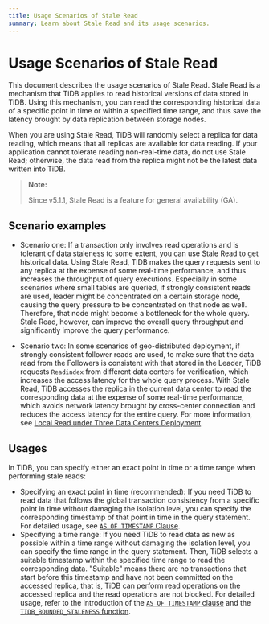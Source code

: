 ```yaml
---
title: Usage Scenarios of Stale Read
summary: Learn about Stale Read and its usage scenarios.
---
```


# Usage Scenarios of Stale Read

This document describes the usage scenarios of Stale Read. Stale Read is a mechanism that TiDB applies to read historical versions of data stored in TiDB. Using this mechanism, you can read the corresponding historical data of a specific point in time or within a specified time range, and thus save the latency brought by data replication between storage nodes.

When you are using Stale Read, TiDB will randomly select a replica for data reading, which means that all replicas are available for data reading. If your application cannot tolerate reading non-real-time data, do not use Stale Read; otherwise, the data read from the replica might not be the latest data written into TiDB.

> **Note:**
>
> Since v5.1.1, Stale Read is a feature for general availability (GA). 

## Scenario examples

+ Scenario one: If a transaction only involves read operations and is tolerant of data staleness to some extent, you can use Stale Read to get historical data. Using Stale Read, TiDB makes the query requests sent to any replica at the expense of some real-time performance, and thus increases the throughput of query executions. Especially in some scenarios where small tables are queried, if strongly consistent reads are used, leader might be concentrated on a certain storage node, causing the query pressure to be concentrated on that node as well. Therefore, that node might become a bottleneck for the whole query. Stale Read, however, can improve the overall query throughput and significantly improve the query performance.

+ Scenario two: In some scenarios of geo-distributed deployment, if strongly consistent follower reads are used, to make sure that the data read from the Followers is consistent with that stored in the Leader, TiDB requests `Readindex` from different data centers for verification, which increases the access latency for the whole query process. With Stale Read, TiDB accesses the replica in the current data center to read the corresponding data at the expense of some real-time performance, which avoids network latency brought by cross-center connection and reduces the access latency for the entire query. For more information, see [Local Read under Three Data Centers Deployment](/best-practices/three-dc-local-read.md).

## Usages

In TiDB, you can specify either an exact point in time or a time range when performing stale reads:

- Specifying an exact point in time (recommended): If you need TiDB to read data that follows the global transaction consistency from a specific point in time without damaging the isolation level, you can specify the corresponding timestamp of that point in time in the query statement. For detailed usage, see [`AS OF TIMESTAMP` Clause](/as-of-timestamp.md#syntax).
- Specifying a time range: If you need TiDB to read data as new as possible within a time range without damaging the isolation level, you can specify the time range in the query statement. Then, TiDB selects a suitable timestamp within the specified time range to read the corresponding data. "Suitable" means there are no transactions that start before this timestamp and have not been committed on the accessed replica, that is, TiDB can perform read operations on the accessed replica and the read operations are not blocked. For detailed usage, refer to the introduction of the [`AS OF TIMESTAMP` clause](/as-of-timestamp.md#syntax) and the [`TIDB_BOUNDED_STALENESS` function](/as-of-timestamp.md#syntax).
